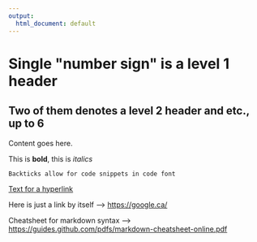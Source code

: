 ```yaml
---
output:
  html_document: default
---
```

# Single "number sign" is a level 1 header

## Two of them denotes a level 2 header and etc., up to 6

Content goes here.

This is **bold**, this is *italics*

`Backticks allow for code snippets in code font`

[Text for a hyperlink](https://google.ca/)

Here is just a link by itself --> <https://google.ca/>

Cheatsheet for markdown syntax --> <https://guides.github.com/pdfs/markdown-cheatsheet-online.pdf>